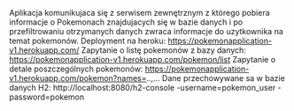 Aplikacja komunikujaca się z serwisem zewnętrznym z którego pobiera informacje o Pokemonach znajdujacych się w bazie danych i po przefiltrowaniu otrzymanych danych zwraca informacje do uzytkownika  na temat pokemonów.
Deployment na heroku: https://pokemonapplication-v1.herokuapp.com/
Zapytanie o listę pokemonów z bazy danych: https://pokemonapplication-v1.herokuapp.com/pokemon/list
Zapytanie o detale poszczególnych pokemonów: https://pokemonapplication-v1.herokuapp.com/pokemon?names=..,...
Dane przechowywane sa w bazie danych H2: http://localhost:8080/h2-console
-username=pokemon_user
-password=pokemon
